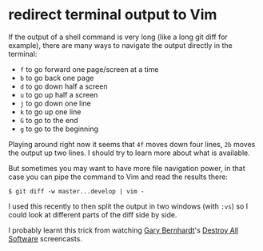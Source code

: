 # redirect terminal output to Vim

If the output of a shell command is very long (like a long git diff for example),
there are many ways to navigate the output directly in the terminal:
- `f` to go forward one page/screen at a time
- `b` to go back one page
- `d` to go down half a screen
- `u` to go up half a screen
- `j` to go down one line
- `k` to go up one line
- `G` to go to the end
- `g` to go to the beginning

Playing around right now it seems that `4f` moves down four lines,
`2b` moves the output up two lines.
I should try to learn more about what is available.

But sometimes you may want to have more file navigation power,
in that case you can pipe the command to Vim and read the results there:

`$ git diff -w master...develop | vim -`

I used this recently to then split the output in two windows (with `:vs`) so I
could look at different parts of the diff side by side.

I probably learnt this trick from watching
[Gary Bernhardt](https://twitter.com/garybernhardt)'s
[Destroy All Software](https://www.destroyallsoftware.com) screencasts.
